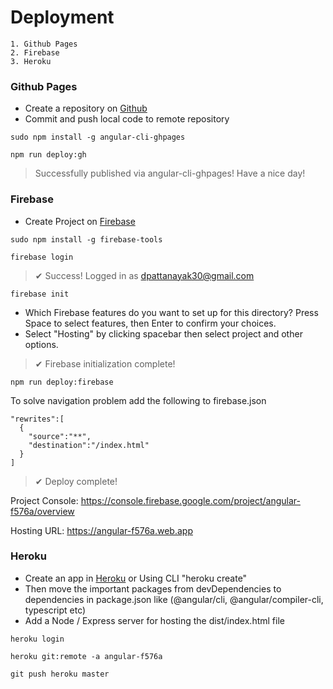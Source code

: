 # Deployment

    1. Github Pages
    2. Firebase
    3. Heroku

### Github Pages

- Create a repository on [Github](https://github.com/) 
- Commit and push local code to remote repository

`sudo npm install -g angular-cli-ghpages`

`npm run deploy:gh`

> Successfully published via angular-cli-ghpages! Have a nice day!


### Firebase

- Create Project on [Firebase](https://console.firebase.google.com/)

`sudo npm install -g firebase-tools`

`firebase login`

> ✔  Success! Logged in as dpattanayak30@gmail.com

`firebase init`

- Which Firebase features do you want to set up for this directory? Press Space to select features, then Enter to confirm your choices.
- Select "Hosting" by clicking spacebar then select project and other options.

> ✔  Firebase initialization complete!

`npm run deploy:firebase`

To solve navigation problem add the following to firebase.json

    "rewrites":[
      {
        "source":"**",
        "destination":"/index.html"
      }
    ]

> ✔  Deploy complete!

Project Console: https://console.firebase.google.com/project/angular-f576a/overview

Hosting URL: https://angular-f576a.web.app


### Heroku

- Create an app in [Heroku](https://dashboard.heroku.com/apps) or Using CLI "heroku create"
- Then move the important packages from devDependencies to dependencies in package.json like (@angular/cli, @angular/compiler-cli, typescript etc)
- Add a Node / Express server for hosting the dist/index.html file

`heroku login`

`heroku git:remote -a angular-f576a`

`git push heroku master`